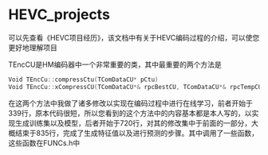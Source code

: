 # HEVC_projects
可以先查看《HEVC项目经历》，该文档中有关于HEVC编码过程的介绍，可以使您更好地理解项目

TEncCU是HM编码器中一个非常重要的类，其中最重要的两个方法是
```cpp
Void TEncCu::compressCtu(TComDataCU* pCtu)
Void TEncCu::xCompressCU(TComDataCU*& rpcBestCU, TComDataCU*& rpcTempCU, const UInt uiDepth DEBUG_STRING_FN_DECLARE(sDebug_), PartSize eParentPartSize)
```
在这两个方法中我做了诸多修改以实现在编码过程中进行在线学习，前者开始于339行，原本代码很短，所以您看到的这个方法中的内容基本都是本人写的，以实现生成训练集以及模型，后者开始于720行，对其的修改集中于前面的一部分，大概结束于835行，完成了生成特征值以及进行预测的步骤。其中调用了一些函数，这些函数在FUNCs.h中
